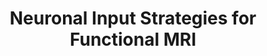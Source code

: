 ---
title: "Neuronal Input Strategies for Functional MRI"
project_id: 
conference_id: ""
presenters:
   - peter_bandettini
summary: "<p>Beijing Normal University, Beijing, China</p>"
file: /assets/presentations/T106.ppt
filename: T106.ppt
layout: presentation
---